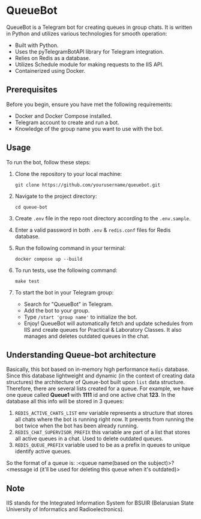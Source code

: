 # QueueBot

QueueBot is a Telegram bot for creating queues in group chats. It is written in Python and utilizes various technologies for smooth operation:

- Built with Python.
- Uses the pyTelegramBotAPI library for Telegram integration.
- Relies on Redis as a database.
- Utilizes Schedule module for making requests to the IIS API.
- Containerized using Docker.

## Prerequisites

Before you begin, ensure you have met the following requirements:

- Docker and Docker Compose installed.
- Telegram account to create and run a bot.
- Knowledge of the group name you want to use with the bot.

## Usage

To run the bot, follow these steps:

1. Clone the repository to your local machine:

   ```shell
   git clone https://github.com/yourusername/queuebot.git
   ```

2. Navigate to the project directory:
   ```shell
   cd queue-bot
   ```

3. Create `.env` file in the repo root directory according to the `.env.sample`.

4. Enter a valid password in both `.env` & `redis.conf` files for Redis database.

5. Run the following command in your terminal:

    ```shell
    docker compose up --build
    ```
6. To run tests, use the following command:

    ```shell
    make test
    ```

7. To start the bot in your Telegram group:

   - Search for "QueueBot" in Telegram.
   - Add the bot to your group.
   - Type `/start 'group name'` to initialize the bot.
   - Enjoy! QueueBot will automatically fetch and update schedules from IIS and create queues for Practical & Laboratory Classes. It also manages and deletes outdated queues in the chat.

## Understanding Queue-bot architecture

Basically, this bot based on in-memory high performance `Redis` database. Since this database lightweight and dynamic
(in the context of creating data structures) the architecture of Queue-bot built upon `list` data structure.
Therefore, there are several lists created for a queue. For example, we have one queue called **Queue1** with **1111** id and one active chat **123**.
In the database all this info will be stored in 3 queues:

1. `REDIS_ACTIVE_CHATS_LIST` env variable represents a structure that stores all chats where the bot is running right now. It prevents from running the bot twice when the bot has been already running.
2. `REDIS_CHAT_SUPERVISOR_PREFIX` this variable are part of a list that stores all active queues in a chat. Used to delete outdated queues.
3. `REDIS_QUEUE_PREFIX` variable used to be as a prefix in queues to unique identify active queues.

So the format of a queue is: <queue prefix>:<queue name(based on the subject)>?<message id (it'll be used for deleting this queue when it's outdated)>


## Note

IIS stands for the Integrated Information System for BSUIR (Belarusian State University of Informatics and Radioelectronics).
